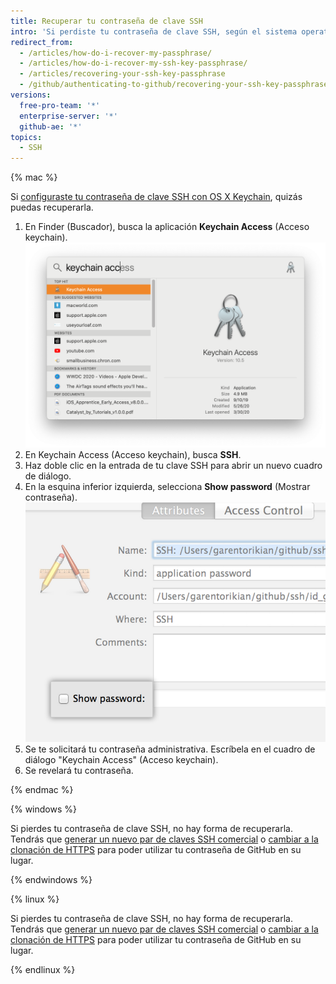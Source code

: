 ```yaml
---
title: Recuperar tu contraseña de clave SSH
intro: 'Si perdiste tu contraseña de clave SSH, según el sistema operativo que utilices, puedes recuperarla o generar una nueva contraseña de clave SSH.'
redirect_from:
  - /articles/how-do-i-recover-my-passphrase/
  - /articles/how-do-i-recover-my-ssh-key-passphrase/
  - /articles/recovering-your-ssh-key-passphrase
  - /github/authenticating-to-github/recovering-your-ssh-key-passphrase
versions:
  free-pro-team: '*'
  enterprise-server: '*'
  github-ae: '*'
topics:
  - SSH
---
```

{% mac %}

Si [configuraste tu contraseña de clave SSH con OS X Keychain](/articles/working-with-ssh-key-passphrases#saving-your-passphrase-in-the-keychain), quizás puedas recuperarla.

1. En Finder (Buscador), busca la aplicación **Keychain Access** (Acceso keychain). ![Barra Spotlight Search (Búsqueda de Spotlight)](/assets/images/help/setup/keychain-access.png)
2. En Keychain Access (Acceso keychain), busca **SSH**.
3. Haz doble clic en la entrada de tu clave SSH para abrir un nuevo cuadro de diálogo.
4. En la esquina inferior izquierda, selecciona **Show password** (Mostrar contraseña). ![Diálogo Keychain access (Acceso keychain)](/assets/images/help/setup/keychain_show_password_dialog.png)
5. Se te solicitará tu contraseña administrativa. Escríbela en el cuadro de diálogo "Keychain Access" (Acceso keychain).
6. Se revelará tu contraseña.

{% endmac %}

{% windows %}

Si pierdes tu contraseña de clave SSH, no hay forma de recuperarla. Tendrás que [generar un nuevo par de claves SSH comercial](/articles/generating-a-new-ssh-key-and-adding-it-to-the-ssh-agent) o [cambiar a la clonación de HTTPS](/articles/changing-a-remote-s-url/#switching-remote-urls-from-ssh-to-https) para poder utilizar tu contraseña de GitHub en su lugar.

{% endwindows %}

{% linux %}

Si pierdes tu contraseña de clave SSH, no hay forma de recuperarla. Tendrás que [generar un nuevo par de claves SSH comercial](/articles/generating-a-new-ssh-key-and-adding-it-to-the-ssh-agent) o [cambiar a la clonación de HTTPS](/articles/which-remote-url-should-i-use/#cloning-with-https-urls) para poder utilizar tu contraseña de GitHub en su lugar.

{% endlinux %}
